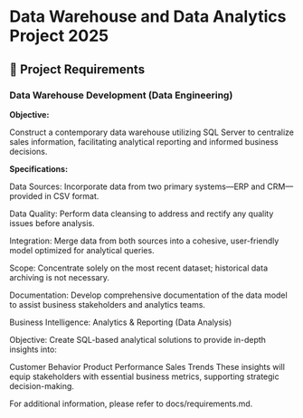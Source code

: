 # Data Warehouse and Data Analytics Project 2025

## 🚀 Project Requirements

### Data Warehouse Development (Data Engineering)

**Objective:**

Construct a contemporary data warehouse utilizing SQL Server to centralize sales information, facilitating analytical reporting and informed business decisions.

**Specifications:**

Data Sources:
Incorporate data from two primary systems—ERP and CRM—provided in CSV format.

Data Quality:
Perform data cleansing to address and rectify any quality issues before analysis.

Integration:
Merge data from both sources into a cohesive, user-friendly model optimized for analytical queries.

Scope:
Concentrate solely on the most recent dataset; historical data archiving is not necessary.

Documentation:
Develop comprehensive documentation of the data model to assist business stakeholders and analytics teams.

Business Intelligence: Analytics & Reporting (Data Analysis)

Objective:
Create SQL-based analytical solutions to provide in-depth insights into:

Customer Behavior
Product Performance
Sales Trends
These insights will equip stakeholders with essential business metrics, supporting strategic decision-making.

For additional information, please refer to docs/requirements.md.
